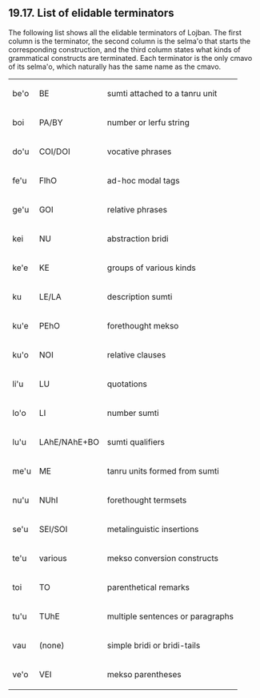 <a id="section-elidable-terminators"></a>19.17. <a id="c19s17"></a>List of elidable terminators
-----------------------------------------------------------------------------------------------

The following list shows all the elidable terminators of Lojban. The first column is the terminator, the second column is the selma'o that starts the corresponding construction, and the third column states what kinds of grammatical constructs are terminated. Each terminator is the only cmavo of its selma'o, which naturally has the same name as the cmavo.

<table class="cmavo-list"><colgroup></colgroup><tbody><tr class="cmavo-entry"><td class="cmavo"><p class="cmavo">be'o</p></td><td class="selmaho"><p class="selmaho">BE</p></td><td class="description"><p class="description">sumti attached to a tanru unit</p></td></tr><tr class="cmavo-entry"><td class="cmavo"><p class="cmavo">boi</p></td><td class="selmaho"><p class="selmaho">PA/BY</p></td><td class="description"><p class="description">number or lerfu string</p></td></tr><tr class="cmavo-entry"><td class="cmavo"><p class="cmavo">do'u</p></td><td class="selmaho"><p class="selmaho">COI/DOI</p></td><td class="description"><p class="description">vocative phrases</p></td></tr><tr class="cmavo-entry"><td class="cmavo"><p class="cmavo">fe'u</p></td><td class="selmaho"><p class="selmaho">FIhO</p></td><td class="description"><p class="description">ad-hoc modal tags</p></td></tr><tr class="cmavo-entry"><td class="cmavo"><p class="cmavo">ge'u</p></td><td class="selmaho"><p class="selmaho">GOI</p></td><td class="description"><p class="description">relative phrases</p></td></tr><tr class="cmavo-entry"><td class="cmavo"><p class="cmavo">kei</p></td><td class="selmaho"><p class="selmaho">NU</p></td><td class="description"><p class="description">abstraction bridi</p></td></tr><tr class="cmavo-entry"><td class="cmavo"><p class="cmavo">ke'e</p></td><td class="selmaho"><p class="selmaho">KE</p></td><td class="description"><p class="description">groups of various kinds</p></td></tr><tr class="cmavo-entry"><td class="cmavo"><p class="cmavo">ku</p></td><td class="selmaho"><p class="selmaho">LE/LA</p></td><td class="description"><p class="description">description sumti</p></td></tr><tr class="cmavo-entry"><td class="cmavo"><p class="cmavo">ku'e</p></td><td class="selmaho"><p class="selmaho">PEhO</p></td><td class="description"><p class="description">forethought mekso</p></td></tr><tr class="cmavo-entry"><td class="cmavo"><p class="cmavo">ku'o</p></td><td class="selmaho"><p class="selmaho">NOI</p></td><td class="description"><p class="description">relative clauses</p></td></tr><tr class="cmavo-entry"><td class="cmavo"><p class="cmavo">li'u</p></td><td class="selmaho"><p class="selmaho">LU</p></td><td class="description"><p class="description">quotations</p></td></tr><tr class="cmavo-entry"><td class="cmavo"><p class="cmavo">lo'o</p></td><td class="selmaho"><p class="selmaho">LI</p></td><td class="description"><p class="description">number sumti</p></td></tr><tr class="cmavo-entry"><td class="cmavo"><p class="cmavo">lu'u</p></td><td class="selmaho"><p class="selmaho">LAhE/NAhE+BO</p></td><td class="description"><p class="description">sumti qualifiers</p></td></tr><tr class="cmavo-entry"><td class="cmavo"><p class="cmavo">me'u</p></td><td class="selmaho"><p class="selmaho">ME</p></td><td class="description"><p class="description">tanru units formed from sumti</p></td></tr><tr class="cmavo-entry"><td class="cmavo"><p class="cmavo">nu'u</p></td><td class="selmaho"><p class="selmaho">NUhI</p></td><td class="description"><p class="description">forethought termsets</p></td></tr><tr class="cmavo-entry"><td class="cmavo"><p class="cmavo">se'u</p></td><td class="selmaho"><p class="selmaho">SEI/SOI</p></td><td class="description"><p class="description">metalinguistic insertions</p></td></tr><tr class="cmavo-entry"><td class="cmavo"><p class="cmavo">te'u</p></td><td class="selmaho"><p class="selmaho">various</p></td><td class="description"><p class="description">mekso conversion constructs</p></td></tr><tr class="cmavo-entry"><td class="cmavo"><p class="cmavo">toi</p></td><td class="selmaho"><p class="selmaho">TO</p></td><td class="description"><p class="description">parenthetical remarks</p></td></tr><tr class="cmavo-entry"><td class="cmavo"><p class="cmavo">tu'u</p></td><td class="selmaho"><p class="selmaho">TUhE</p></td><td class="description"><p class="description">multiple sentences or paragraphs</p></td></tr><tr class="cmavo-entry"><td class="cmavo"><p class="cmavo">vau</p></td><td class="selmaho"><p class="selmaho">(none)</p></td><td class="description"><p class="description">simple bridi or bridi-tails</p></td></tr><tr class="cmavo-entry"><td class="cmavo"><p class="cmavo">ve'o</p></td><td class="selmaho"><p class="selmaho">VEI</p></td><td class="description"><p class="description">mekso parentheses</p></td></tr></tbody></table>